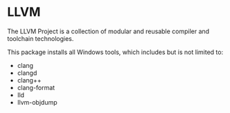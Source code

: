 # LLVM

The LLVM Project is a collection of modular and reusable compiler and toolchain technologies. 

This package installs all Windows tools, which includes but is not limited to:
- clang
- clangd
- clang++
- clang-format
- lld
- llvm-objdump
